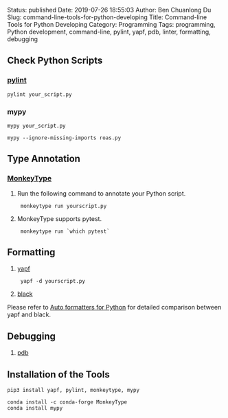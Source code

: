 Status: published
Date: 2019-07-26 18:55:03
Author: Ben Chuanlong Du
Slug: command-line-tools-for-python-developing
Title: Command-line Tools for Python Developing
Category: Programming
Tags: programming, Python development, command-line, pylint, yapf, pdb, linter, formatting, debugging


## Check Python Scripts

### [pylint](https://github.com/PyCQA/pylint)

    pylint your_script.py

### mypy

    mypy your_script.py

    mypy --ignore-missing-imports roas.py

## Type Annotation

### [MonkeyType](https://github.com/Instagram/MonkeyType)

1. Run the following command to annotate your Python script.

        monkeytype run yourscript.py


2. MonkeyType supports pytest.

        monkeytype run `which pytest`

## Formatting

1. [yapf](https://github.com/google/yapf)

        yapf -d yourscript.py

2. [black](https://github.com/ambv/black)

Please refer to 
[Auto formatters for Python](https://medium.com/3yourmind/auto-formatters-for-python-8925065f9505)
for detailed comparison between yapf and black.

## Debugging

1. [pdb](https://docs.python.org/3/library/pdb.html)


## Installation of the Tools

```
pip3 install yapf, pylint, monkeytype, mypy
```
```
conda install -c conda-forge MonkeyType
conda install mypy
```

